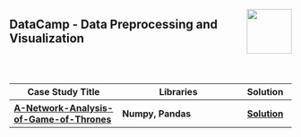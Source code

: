 <a href="/datacamp/README.md"><img align="right" width="80" src="/logos/datacamp.png"></img></a>

## DataCamp - Data Preprocessing and Visualization

<br><br>

<table>
    <head>
        <tr>
<th align="center" width="480px">Case Study Title</th>
<th align="center" width="600px">Libraries</th>
<th align="center" width="120px">Solution</th>
        </tr>
    </head>
    <tbody>
        <tr>
<th align="left"><a href="">A-Network-Analysis-of-Game-of-Thrones</a></th>
<th align="left">Numpy, Pandas</th>
<th align="center"><a href="https://github.com/cs-MohamedAyman/Data-Science-Case-Studies/tree/master/datacamp/Data-Preprocessing-and-Visualization/A-Network-Analysis-of-Game-of-Thrones">Solution</a></th>
        </tr>
    </tbody>
</table>
